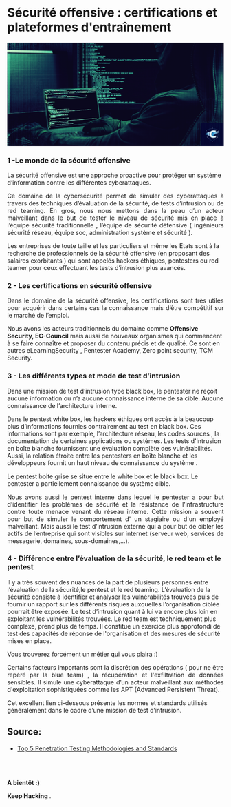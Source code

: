 # **Sécurité offensive : certifications et plateformes d'entraînement**





<p align="center"> 
<img src="img3-0-CP.png" align="center">
</p>

### 1 -Le monde de la  sécurité offensive

<p align="justify">


La sécurité offensive est une approche proactive pour protéger un système d’information contre les différentes cyberattaques.  
</p>

<p align="justify">
Ce domaine de la cybersécurité permet de simuler des cyberattaques à  travers des techniques d’évaluation de la sécurité, de tests d’intrusion ou de red teaming. En gros,  nous nous mettons dans la peau d’un acteur malveillant dans le but de tester le niveau de sécurité  mis en place à l’équipe sécurité traditionnelle , l’équipe de sécurité défensive  ( ingénieurs sécurité réseau, équipe soc, administration système et sécurité ). 

</p>

<p align="justify">

Les entreprises de toute taille et les particuliers et même les Etats  sont à la recherche de professionnels de la sécurité offensive (en proposant des salaires exorbitants ) qui sont appelés hackers éthiques, pentesters ou red teamer pour ceux effectuant les tests d’intrusion plus avancés.

</p>






### 2 - Les certifications en sécurité offensive


<p align="justify">
Dans le domaine de la sécurité offensive, les  certifications sont très utiles pour acquérir dans certains cas la connaissance  mais d’être compétitif sur le marché de l’emploi.

 </p>


<p align="justify">

Nous avons les acteurs traditionnels du domaine  comme  <strong> Offensive Security, EC-Council</strong> mais aussi de nouveaux organismes qui commencent à se faire connaître et proposer du contenu précis et de qualité. Ce sont en autres eLearningSecurity , Pentester Academy, Zero point security,  TCM Security.

 </p>



 <p align="justify">


 </p>


### 3 - Les différents types et mode  de test d’intrusion


<p align="justify">

Dans une mission de test d’intrusion type black box,  le  pentester ne reçoit aucune information ou n’a aucune connaissance interne de sa cible. Aucune connaissance de l’architecture interne.

Dans le pentest white box, les   hackers éthiques ont accès à la beaucoup plus d’informations fournies contrairement au test en black box. Ces informations sont par exemple,  l’architecture réseau, les codes sources ,  la documentation de certaines applications ou systèmes. Les tests d'intrusion en boîte blanche fournissent une évaluation complète des vulnérabilités. Aussi, la relation étroite entre les pentesters en boîte blanche et les développeurs fournit un haut niveau de connaissance du système .

Le pentest boite grise  se situe entre le white box et le black box. Le pentester a partiellement connaissance du système cible. </p>
  
<p align="justify">Nous avons aussi le pentest interne dans lequel le pentester a pour but d’identifier  les problèmes de sécurité et la résistance de l’infrastructure contre toute menace venant du réseau interne. Cette mission a souvent pour but de simuler le comportement d' un stagiaire ou d'un employé malveillant. Mais aussi le  test d’intrusion externe qui a pour but de cibler les actifs de l’entreprise qui sont visibles sur internet (serveur web, services de messagerie, domaines, sous-domaines,...).
</p>


### 4 - Différence entre l’évaluation de la sécurité,  le red team et le pentest


<p align="justify">


Il y a très souvent des nuances de la part de plusieurs personnes entre l’évaluation de la sécurité,le pentest et le red teaming.
L’évaluation de la sécurité consiste à identifier et analyser les  vulnérabilités trouvées puis de fournir un rapport sur les différents risques  auxquelles  l’organisation ciblée pourrait être exposée. Le test d’intrusion quant à lui va encore plus loin en exploitant les vulnérabilités trouvées. Le red team est techniquement plus complexe, prend plus de temps. Il constitue un exercice plus approfondi de test des capacités de réponse de l'organisation et des mesures de sécurité mises en place.


</p>



<p align="justify"> Vous trouverez forcément un métier qui vous plaira :) </p>

<p align="justify"> Certains facteurs  importants sont la discrétion des opérations ( pour ne être repéré par la blue team) , la récupération et l'exfiltration de données sensibles. Il simule une cyberattaque d’un acteur malveillant aux méthodes d'exploitation sophistiquées comme les APT (Advanced Persistent Threat).

</p> Cet excellent lien ci-dessous  présente les normes et standards utilisés  généralement dans le cadre d’une mission de test d’intrusion.


## Source:
- [Top 5 Penetration Testing Methodologies and Standards](https://www.vumetric.com/blog/top-penetration-testing-methodologies/) 

<br/>
<br/>



<p align="justify"> <strong> A bientôt :) </strong>
</p>

<p align="justify"> <strong> Keep Hacking </strong>. 
</p>


